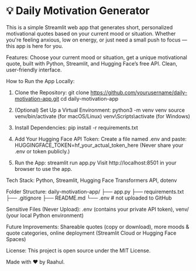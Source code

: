 # 💡 Daily Motivation Generator

This is a simple Streamlit web app that generates short, personalized motivational quotes based on your current mood or situation. Whether you're feeling anxious, low on energy, or just need a small push to focus — this app is here for you.

Features: Choose your current mood or situation, get a unique motivational quote, built with Python, Streamlit, and Hugging Face’s free API. Clean, user-friendly interface.

How to Run the App Locally:
1. Clone the Repository:
git clone https://github.com/yourusername/daily-motivation-app.git
cd daily-motivation-app

2. (Optional) Set Up a Virtual Environment:
python3 -m venv venv
source venv/bin/activate  (for macOS/Linux)
venv\Scripts\activate     (for Windows)

3. Install Dependencies:
pip install -r requirements.txt

4. Add Your Hugging Face API Token:
Create a file named .env and paste:
HUGGINGFACE_TOKEN=hf_your_actual_token_here
(Never share your .env or token publicly.)

5. Run the App:
streamlit run app.py
Visit http://localhost:8501 in your browser to use the app.

Tech Stack: Python, Streamlit, Hugging Face Transformers API, dotenv

Folder Structure:
daily-motivation-app/
├── app.py
├── requirements.txt
├── .gitignore
├── README.md
└── .env  # not uploaded to GitHub

Sensitive Files (Never Upload): .env (contains your private API token), venv/ (your local Python environment)

Future Improvements: Shareable quotes (copy or download), more moods & quote categories, online deployment (Streamlit Cloud or Hugging Face Spaces)

License: This project is open source under the MIT License.

Made with ❤️ by Raahul.
